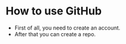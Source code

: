 # How to use GitHub

- First of all, you need to create an account.
- After that you can create a repo.

